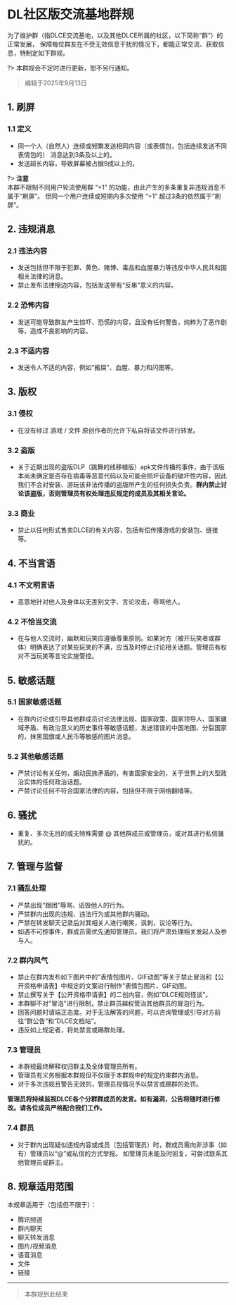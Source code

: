 # DL社区版交流基地群规

为了维护群（指DLCE交流基地，以及其他DLCE所属的社区，以下简称“群”）的正常发展，
保障每位群友在不受无效信息干扰的情况下，都能正常交流、获取信息，特制定如下群规。

?> 本群规会不定时进行更新，恕不另行通知。

> 编辑于2025年9月13日

## 1. 刷屏
### 1.1 定义
- 同一个人（自然人）连续或频繁发送相同内容（或表情包，包括连续发送不同表情包的） 消息达到3条及以上的。
- 发送超长内容，导致屏幕被占据9成以上的。

?> **注意**<br>
本群不限制不同用户轮流使用群 “+1” 的功能，由此产生的多条重复非违规消息不属于“刷屏”。
但同一个用户连续或短期内多次使用 “+1” 超过3条的依然属于“刷屏”。

## 2. 违规消息
### 2.1 违法内容
- 发送包括但不限于犯罪、黄色、赌博、毒品和血腥暴力等违反中华人民共和国相关法律的消息。
- 禁止发布法律擦边内容，包括发送带有“反串”意义的内容。

### 2.2 恐怖内容
- 发送可能导致群友产生惊吓、恐慌的内容，且没有任何警告，纯粹为了恶作剧等，造成不良影响的内容。

### 2.3 不适内容
- 发送令人不适的内容，例如“搬屎”、血腥、暴力和闪图等。

## 3. 版权
### 3.1 侵权
- 在没有经过 游戏 / 文件 原创作者的允许下私自将该文件进行转发。

### 3.2 盗版
- 关于近期出现的盗版DLP（跳舞的线移植版）apk文件传播的事件，由于该版本尚未确定是否存在病毒等恶意代码以及可能会损坏设备的破坏性内容，因此我们不会对安装、游玩该非法传播的盗版所产生的任何损失负责。**群内禁止讨论该盗版，否则管理员有权处理违反规定的成员及其相关言论。**

### 3.3 商业
- 禁止以任何形式售卖DLCE的有关内容，包括有偿传播游戏的安装包、链接等。

## 4. 不当言语
### 4.1 不文明言语
- 恶意地针对他人及身体以无差别文字、言论攻击，辱骂他人。

### 4.2 不恰当交流 
- 在与他人交流时，幽默和玩笑应遵循尊重原则。如果对方（被开玩笑者或群体）明确表达了对某些玩笑的不满，应当及时停止讨论相关话题。管理员有权对不当玩笑等言论实施管控。

## 5. 敏感话题
### 5.1 国家敏感话题
- 在群内讨论或引导其他群成员讨论法律法规、国家政策、国家领导人、国家疆域矛盾、有政治意义的历史事件等敏感话题，发送错误的中国地图、分裂国家的，抹黑国旗或人民币等敏感的图片消息。

### 5.2 其他敏感话题
- 严禁讨论有关任何，煽动民族矛盾的，有害国家安全的，关于世界上的大型政治实体的任何政治话题。
- 严禁讨论任何不符合国家法律的内容，包括但不限于网络翻墙等。

## 6. 骚扰
- 重复、多次无目的或无特殊需要 @ 其他群成员或管理员，或对其进行私信骚扰的。

## 7. 管理与监督
### 7.1 骚乱处理
- 严禁出现“跟团”辱骂、诋毁他人的行为。
- 严禁群内出现的违规、违法行为或其他群内骚动。
- 严禁在转发聊天记录后对其相关人进行嘲笑，讽刺，议论等行为。
- 如遇不可控事件，群成员需优先通知管理员。我们将严肃处理相关发起人及参与人。

### 7.2 群内风气
- 禁止在群内发布如下图片中的"表情包图片、GIF动图"等关于禁止冒泡和【公开资格申请表】中规定的文案进行制作"表情包图片、GIF动图。
- 禁止撰写关于【公开资格申请表】的二创内容，例如"DLCE规则怪谈"。
- 本群聊不对"冒泡"进行限制，禁止群员越权管治其他群员的冒泡行为。
- 回答问题时请端正态度。对于无法解答的问题，可以咨询管理或引导对方前往“群公告”和“DLCE文档站”。
- 违反如上规定者，将处禁言或踢群处理。

### 7.3 管理员
- 本群规最终解释权归群主及全体管理员所有。
- 管理员有义务根据本群规但不仅限于本群规中的规定约束群内消息。
- 对于多次违规且警告无效的，管理员视情况予以禁言或踢群的处罚。

**管理员将持续监视DLCE各个分群群成员的发言。如有漏洞，公告将随时进行修改。请各位成员严格配合我们工作。**

### 7.4 群员
- 对于群内出现疑似违规内容或成员（包括管理员）时，群成员需向非涉事（如有）管理员以“@”或私信的方式举报。
  如管理员未能及时回复，可尝试联系其他管理员或群主。

## 8. 规章适用范围
本规章适用于（包括但不限于）：
- 腾讯频道
- 群内聊天
- 聊天转发消息
- 图片/视频消息
- 语音消息
- 文件
- 链接

--------

> 本群规到此结束
